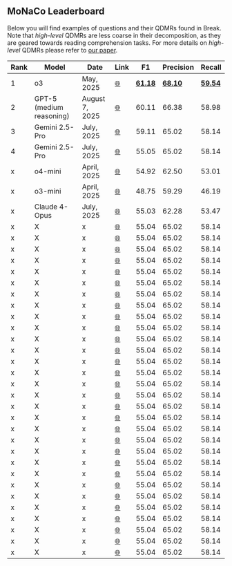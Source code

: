 ## **MoNaCo Leaderboard**

Below you will find examples of questions and their QDMRs found in Break.   
Note that *high-level* QDMRs are less coarse in their decomposition, as they are geared towards reading comprehension tasks. For more details on *high-level* QDMRs please refer to [our paper](https://allenai.github.io/Break/#paper).

Rank | Model | Date | Link | F1 | Precision | Recall 
------------ | ------------- | ------------- | ------------- | ------------- | ------------- | -------------
1 | o3 | May, 2025 | [🌐](https://openai.com/index/introducing-o3-and-o4-mini/) | **<u>61.18</u>** | **<u>68.10</u>**  | **<u>59.54</u>** 
2 | GPT-5 (medium reasoning) | August 7, 2025 | [🌐](https://openai.com/index/introducing-gpt-5/) | 60.11 | 66.38 | 58.98
3 | Gemini 2.5-Pro | July, 2025 | [🌐](https://deepmind.google/models/gemini/pro/) | 59.11 | 65.02 | 58.14
4 | Gemini 2.5-Pro | July, 2025 | [🌐](https://deepmind.google/models/gemini/pro/) | 55.05 | 65.02 | 58.14
x |o4-mini | April, 2025 | [🌐](https://openai.com/index/introducing-o3-and-o4-mini/) |  54.92 | 62.50 | 53.01
x | o3-mini | April, 2025 | [🌐](https://openai.com/index/openai-o3-mini/) | 48.75 | 59.29 | 46.19
x | Claude 4-Opus | July, 2025 | [🌐](https://www.anthropic.com/news/claude-4) | 55.03 | 62.28 | 53.47
x | X | x | [🌐](x) | 55.04 | 65.02 | 58.14
x | X | x | [🌐](x) | 55.04 | 65.02 | 58.14
x | X | x | [🌐](x) | 55.04 | 65.02 | 58.14
x | X | x | [🌐](x) | 55.04 | 65.02 | 58.14
x | X | x | [🌐](x) | 55.04 | 65.02 | 58.14
x | X | x | [🌐](x) | 55.04 | 65.02 | 58.14
x | X | x | [🌐](x) | 55.04 | 65.02 | 58.14
x | X | x | [🌐](x) | 55.04 | 65.02 | 58.14
x | X | x | [🌐](x) | 55.04 | 65.02 | 58.14
x | X | x | [🌐](x) | 55.04 | 65.02 | 58.14
x | X | x | [🌐](x) | 55.04 | 65.02 | 58.14
x | X | x | [🌐](x) | 55.04 | 65.02 | 58.14
x | X | x | [🌐](x) | 55.04 | 65.02 | 58.14
x | X | x | [🌐](x) | 55.04 | 65.02 | 58.14
x | X | x | [🌐](x) | 55.04 | 65.02 | 58.14
x | X | x | [🌐](x) | 55.04 | 65.02 | 58.14
x | X | x | [🌐](x) | 55.04 | 65.02 | 58.14
x | X | x | [🌐](x) | 55.04 | 65.02 | 58.14
x | X | x | [🌐](x) | 55.04 | 65.02 | 58.14
x | X | x | [🌐](x) | 55.04 | 65.02 | 58.14
x | X | x | [🌐](x) | 55.04 | 65.02 | 58.14
x | X | x | [🌐](x) | 55.04 | 65.02 | 58.14
x | X | x | [🌐](x) | 55.04 | 65.02 | 58.14
x | X | x | [🌐](x) | 55.04 | 65.02 | 58.14
x | X | x | [🌐](x) | 55.04 | 65.02 | 58.14
x | X | x | [🌐](x) | 55.04 | 65.02 | 58.14
x | X | x | [🌐](x) | 55.04 | 65.02 | 58.14
x | X | x | [🌐](x) | 55.04 | 65.02 | 58.14
x | X | x | [🌐](x) | 55.04 | 65.02 | 58.14
x | X | x | [🌐](x) | 55.04 | 65.02 | 58.14


